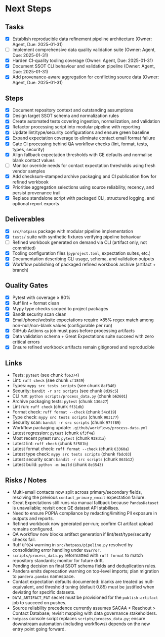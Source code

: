 # Next Steps

## Tasks

- [x] Establish reproducible data refinement pipeline architecture (Owner: Agent, Due: 2025-01-31)
- [ ] Implement comprehensive data quality validation suite (Owner: Agent, Due: 2025-01-31)
- [x] Harden CI-quality tooling coverage (Owner: Agent, Due: 2025-01-31)
- [x] Document SSOT CLI behaviour and validation pipeline (Owner: Agent, Due: 2025-01-31)
- [x] Add provenance-aware aggregation for conflicting source data (Owner: Agent, Due: 2025-01-31)

## Steps

- [x] Document repository context and outstanding assumptions
- [x] Design target SSOT schema and normalization rules
- [x] Create automated tests covering ingestion, normalization, and validation
- [x] Refactor processing script into modular pipeline with reporting
- [x] Update lint/type/security configurations and ensure green baseline
- [x] Expand expectation coverage to eliminate contact email format failure
- [x] Gate CI processing behind QA workflow checks (lint, format, tests, types, security)
- [x] Align fallback expectation thresholds with GE defaults and normalise blank contact values
- [ ] Monitor override needs for contact expectation thresholds using fresh vendor samples
- [x] Add checksum-stamped archive packaging and CI publication flow for refined workbook
- [x] Prioritise aggregation selections using source reliability, recency, and persist provenance trail
- [x] Replace standalone script with packaged CLI, structured logging, and optional report exports

## Deliverables

- [x] `src/hotpass` package with modular pipeline implementation
- [x] `tests/` suite with synthetic fixtures verifying pipeline behaviour
- [ ] Refined workbook generated on demand via CLI (artifact only, not committed)
- [x] Tooling configuration files (`pyproject.toml`, expectation suites, etc.)
- [x] Documentation describing CLI usage, schema, and validation outputs
- [x] Workflow publishing of packaged refined workbook archive (artifact + branch)

## Quality Gates

- [x] Pytest with coverage ≥ 80%
- [x] Ruff lint + format clean
- [x] Mypy type checks scoped to project packages
- [x] Bandit security scan clean
- [x] Email/phone/website expectations require ≥85% regex match among non-null/non-blank values (configurable per run)
- [x] GitHub Actions `qa` job must pass before processing artifacts
- [x] Data validation schema + Great Expectations suite succeed with zero critical errors
- [x] Ensure refined workbook artifacts remain gitignored and reproducible

## Links

- Tests: `pytest` (see chunk `f66374`)
- Lint: `ruff check` (see chunk `cf1849`)
- Types: `mypy src tests scripts` (see chunk `8af340`)
- Security: `bandit -r src scripts` (see chunk `8d39c5`)
- CLI run: `python scripts/process_data.py` (chunk `b62601`)
- Archive packaging tests: `pytest` (chunk `130a27`)
- Lint run: `ruff check` (chunk `ff31db`)
- Format check: `ruff format --check` (chunk `54cd19`)
- Type check: `mypy src tests scripts` (chunk `903177`)
- Security scan: `bandit -r src scripts` (chunk `97ff89`)
- Workflow packaging update: `.github/workflows/process-data.yml`
- Latest regression: `pytest` (chunk `6f3f4e`)
- Most recent pytest run: `pytest` (chunk `938d1a`)
- Latest lint: `ruff check` (chunk `5f581b`)
- Latest format check: `ruff format --check` (chunk `03360a`)
- Latest type check: `mypy src tests scripts` (chunk `fbdc03`)
- Latest security scan: `bandit -r src scripts` (chunk `863b12`)
- Latest build: `python -m build` (chunk `8e3543`)

## Risks / Notes

- Multi-email contacts now split across primary/secondary fields, resolving the previous `contact_primary_email` expectation failure.
- Great Expectations still runs via manual fallback because `PandasDataset` is unavailable; revisit once GE dataset API stabilises.
- Need to ensure POPIA compliance by redacting/limiting PII exposure in outputs and reports.
- Refined workbook now generated per-run; confirm CI artifact upload remains configured.
- QA workflow now blocks artifact generation if lint/test/type/security checks fail.
- Ruff `UP024` warning in `src/hotpass/pipeline.py` resolved by consolidating error handling under `OSError`.
- `scripts/process_data.py` reformatted with `ruff format` to match repository standards; monitor for future drift.
- Pending decision on final SSOT schema fields and deduplication rules.
- Pandera emits deprecation warning on top-level imports; plan migration to `pandera.pandas` namespace.
- Contact expectation defaults documented: blanks are treated as null-equivalent, and threshold tuning (default 0.85) must be justified when deviating for specific datasets.
- `DATA_ARTIFACT_PAT` secret must be provisioned for the `publish-artifact` job to succeed on pushes.
- Source reliability precedence currently assumes SACAA > Reachout > Contact Database; revisit mapping with data governance stakeholders.
- `hotpass` console script replaces `scripts/process_data.py`; ensure downstream automation (including workflows) depends on the new entry point going forward.
